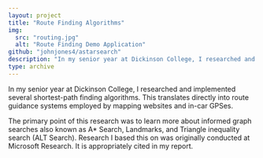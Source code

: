 ```yaml
---
layout: project
title: "Route Finding Algorithms"
img:
  src: "routing.jpg"
  alt: "Route Finding Demo Application"
github: "johnjones4/astarsearch"
description: "In my senior year at Dickinson College, I researched and implemented several shortest-path finding algorithms."
type: archive
---
```


In my senior year at Dickinson College, I researched and implemented several shortest-path finding algorithms. This translates directly into route guidance systems employed by mapping websites and in-car GPSes.

The primary point of this research was to learn more about informed graph searches also known as  A* Search, Landmarks, and Triangle inequality search (ALT Search). Research I based this on was originally conducted at Microsoft Research. It is appropriately cited in my report.
